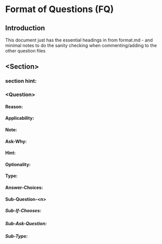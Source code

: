 # Format of Questions (FQ)

## Introduction
This document just has the essential headings in from format.md - and minimal notes to do the sanity checking when commenting/adding to the other question files 

## \<Section\>

### section hint:

### \<Question\>

#### Reason:

#### Applicability:

#### Note: 

#### Ask-Why:

#### Hint:

#### Optionality:

#### Type:

#### Answer-Choices:

#### Sub-Question-\<n\>

##### Sub-If-Chooses:

##### Sub-Ask-Question:

##### Sub-Type:

